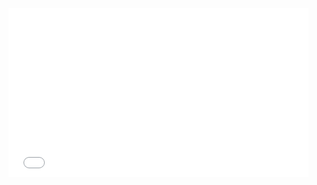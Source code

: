 <iframe src="//cdn.jwplayer.com/players/MEDIAID-tjefiREa.html" width="480" height="270" frameborder="0" scrolling="auto"></iframe>
